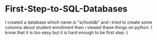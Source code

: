# First-Step-to-SQL-Databases
I created a database which name is "schooldb" and ı tried to create some columns about student enrollment then ı viewed these things on python. I know that it is too easy but it is hard enough to be first step :)

